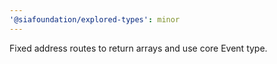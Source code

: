```yaml
---
'@siafoundation/explored-types': minor
---
```


Fixed address routes to return arrays and use core Event type.
